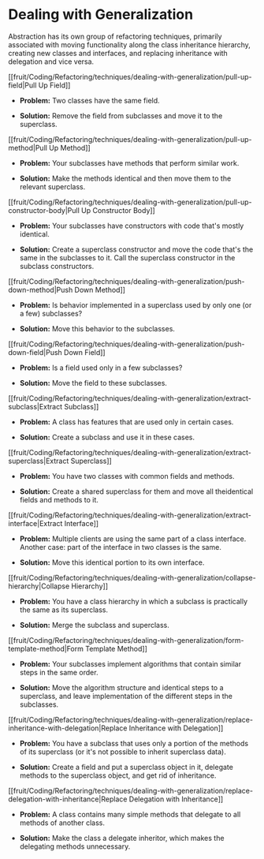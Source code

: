 # Dealing with Generalization

Abstraction has its own group of refactoring techniques, primarily associated with moving functionality along the class inheritance hierarchy, creating new classes and interfaces, and replacing inheritance with delegation and vice versa.

[[fruit/Coding/Refactoring/techniques/dealing-with-generalization/pull-up-field|Pull Up Field]]

- **Problem:** Two classes have the same field.

- **Solution:** Remove the field from subclasses and move it to the superclass.

[[fruit/Coding/Refactoring/techniques/dealing-with-generalization/pull-up-method|Pull Up Method]]

- **Problem:** Your subclasses have methods that perform similar work.

- **Solution:** Make the methods identical and then move them to the relevant superclass.

[[fruit/Coding/Refactoring/techniques/dealing-with-generalization/pull-up-constructor-body|Pull Up Constructor Body]]

- **Problem:** Your subclasses have constructors with code that's mostly identical.

- **Solution:** Create a superclass constructor and move the code that's the same in the subclasses to it. Call the superclass constructor in the subclass constructors.

[[fruit/Coding/Refactoring/techniques/dealing-with-generalization/push-down-method|Push Down Method]]

- **Problem:** Is behavior implemented in a superclass used by only one (or a few) subclasses?

- **Solution:** Move this behavior to the subclasses.

[[fruit/Coding/Refactoring/techniques/dealing-with-generalization/push-down-field|Push Down Field]]

- **Problem:** Is a field used only in a few subclasses?

- **Solution:** Move the field to these subclasses.

[[fruit/Coding/Refactoring/techniques/dealing-with-generalization/extract-subclass|Extract Subclass]]

- **Problem:** A class has features that are used only in certain cases.

- **Solution:** Create a subclass and use it in these cases.

[[fruit/Coding/Refactoring/techniques/dealing-with-generalization/extract-superclass|Extract Superclass]]

- **Problem:** You have two classes with common fields and methods.

- **Solution:** Create a shared superclass for them and move all theidentical fields and methods to it.

[[fruit/Coding/Refactoring/techniques/dealing-with-generalization/extract-interface|Extract Interface]]

- **Problem:** Multiple clients are using the same part of a class interface. Another case: part of the interface in two classes is the same.

- **Solution:** Move this identical portion to its own interface.

[[fruit/Coding/Refactoring/techniques/dealing-with-generalization/collapse-hierarchy|Collapse Hierarchy]]

- **Problem:** You have a class hierarchy in which a subclass is practically the same as its superclass.

- **Solution:** Merge the subclass and superclass.

[[fruit/Coding/Refactoring/techniques/dealing-with-generalization/form-template-method|Form Template Method]]

- **Problem:** Your subclasses implement algorithms that contain similar steps in the same order.

- **Solution:** Move the algorithm structure and identical steps to a superclass, and leave implementation of the different steps in the subclasses.

[[fruit/Coding/Refactoring/techniques/dealing-with-generalization/replace-inheritance-with-delegation|Replace Inheritance with Delegation]]
- **Problem:** You have a subclass that uses only a portion of the methods of its superclass (or it's not possible to inherit superclass data).

- **Solution:** Create a field and put a superclass object in it, delegate methods to the superclass object, and get rid of inheritance.

[[fruit/Coding/Refactoring/techniques/dealing-with-generalization/replace-delegation-with-inheritance|Replace Delegation with Inheritance]]
- **Problem:** A class contains many simple methods that delegate to all methods of another class.

- **Solution:** Make the class a delegate inheritor, which makes the delegating methods unnecessary.
